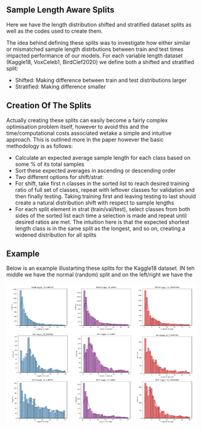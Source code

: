 ## Sample Length Aware Splits

Here we have the length distribution shifted and stratified dataset splits as well as the codes used to create them. 

The idea behind defining these splits was to investigate how either similar or mismatched sample length distrbutions between train and test times impacted performance of our models. For each variable length dataset (Kaggle18, VoxCeleb1, BirdClef2020) we define both a shifted and stratified split:
  - Shifted: Making difference between train and test distributions larger
  - Stratified: Making difference smaller
  
## Creation Of The Splits
Actually creating these splits can easily become a fairly complex optimisation problem itself, however to avoid this and the time/computational costs associated wetake a simple and intuitive approach. This is outlined more in the paper however the basic methodology is as follows:
  - Calculate an expected average sample length for each class based on some % of its total samples
  - Sort these expected averages in ascending or descending order
  - Two different options for shift/strat:
  -   For shift, take first n classes in the sorted list to reach desired training ratio of full set of classes, repeat with leftover classes for validation and then finally testing. Taking training first and leaving testing to last should create a natural distribution shift with respect to sample lengths
  -   For each split element in strat (train/val/test), select classes from both sides of the sorted list each time a selection is made and repeat until desired ratios are met. The intuition here is that the expected shortest length class is in the same split as the longest, and so on, creating a widened distribution for all splits

## Example 

Below is an example illustarting these splits for the Kaggle18 dataset. IN teh middle we have the normal (random) split and on the left/right we have the 

![This is an image](length_dist.png)
